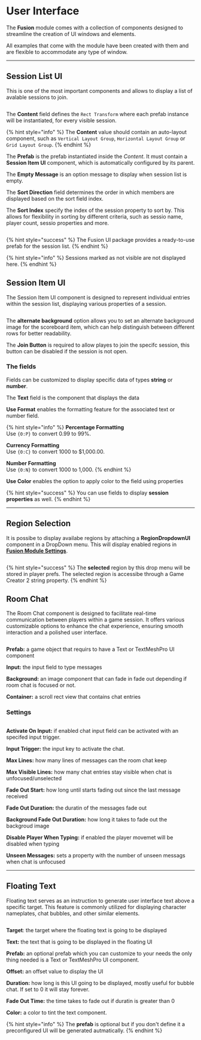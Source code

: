 # User Interface

The **Fusion** module comes with a collection of components designed to streamline the creation of UI windows and elements.

All examples that come with the module have been created with them and are flexible to accommodate any type of window.

***

## Session List UI

This is one of the most important components and allows to display a list of avalable sessions to join.

<figure><img src="../../.gitbook/assets/image (91).png" alt=""><figcaption></figcaption></figure>

The **Content** field defines the `Rect Transform` where each prefab instance will be instantiated, for every visible session.

{% hint style="info" %}
The **Content** value should contain an auto-layout component, such as `Vertical Layout Group`, `Horizontal Layout Group` or `Grid Layout Group`.
{% endhint %}

The **Prefab** is the prefab instantiated inside the _Content_. It must contain a **Session Item UI** component, which is automatically configured by its parent.

The **Empty Message** is an option message to display when session list is empty.

The **Sort Direction** field determines the order in which members are displayed based on the sort field index.

The **Sort Index** specify the index of the session property to sort by. This allows for flexibility in sorting by different criteria, such as sessio name, player count, sessio properties and more.

<figure><img src="../../.gitbook/assets/image (92).png" alt=""><figcaption></figcaption></figure>

{% hint style="success" %}
The Fusion UI package provides a ready-to-use prefab for the session list.
{% endhint %}

{% hint style="info" %}
Sessions marked as not visible are not displayed here.
{% endhint %}

## Session Item UI

The Session Item UI component is designed to represent individual entries within the session list, displaying various properties of a session.&#x20;

<figure><img src="../../.gitbook/assets/image (93).png" alt=""><figcaption></figcaption></figure>

The **alternate background** option allows you to set an alternate background image for the scoreboard item, which can help distinguish between different rows for better readability.

The **Join Button** is required to allow playes to join the specifc session, this button can be disabled if the session is not open.

### The fields

Fields can be customized to display specific data of types **string** or **number**.

The **Text** field is the component that displays the data

**Use Format** enables the formatting feature for the associated text or number field.

{% hint style="info" %}
**Percentage Formatting**\
Use `{0:P}` to convert 0.99 to 99%.

**Currency Formatting**\
Use `{0:C}` to convert 1000 to $1,000.00.

**Number Formatting**\
Use `{0:N}` to convert 1000 to 1,000.
{% endhint %}

**Use Color** enables the option to apply color to the field using properties

{% hint style="success" %}
You can use fields to display **session properties** as well.
{% endhint %}



***

## Region Selection

It is possibe to display availabe regions by attaching a **RegionDropdownUI** component in a DropDown menu. This will display enabled regions in [**Fusion Module Settings**](settings.md).

<figure><img src="../../.gitbook/assets/image (4) (1) (1).png" alt=""><figcaption></figcaption></figure>

{% hint style="success" %}
The **selected** region by this drop menu will be stored in player prefs. The selected region is accessibe through a Game Creator 2 string property.
{% endhint %}

## Room Chat

The Room Chat component is designed to facilitate real-time communication between players within a game session. It offers various customizable options to enhance the chat experience, ensuring smooth interaction and a polished user interface.

<figure><img src="../../.gitbook/assets/image (3) (1) (1).png" alt=""><figcaption></figcaption></figure>

**Prefab:** a game object that requirs to have a Text or TextMeshPro UI component

**Input:** the input field to type messages

**Background:** an image component that can fade in fade out depending if room chat is focused or not.

**Container:**  a scroll rect view that contains chat entries

### Settings

<figure><img src="../../.gitbook/assets/Screenshot 2024-08-18 at 6.46.06 PM.png" alt=""><figcaption></figcaption></figure>

**Activate On Input:** if enabled chat input field can be activated with an specifed input trigger.

**Input Trigger:** the input key to activate the chat.

**Max Lines:** how many lines of messages can the room chat keep

**Max Visible Lines:**  how many chat entries stay visible when chat is unfocused/unselected

**Fade Out Start:** how long until starts fading out since the last message received

**Fade Out Duration:** the duratin of the messages fade out

**Background Fade Out Duration:** how long it takes to fade out the backgroud image

**Disable Player When Typing:** if enabled the player movemet will be disabled when typing

**Unseen Messages:** sets a property with the number of unseen messags when chat is unfocused



***

## Floating Text

Floating text serves as an instruction to generate user interface text above a specific target. This feature is commonly utilized for displaying character nameplates, chat bubbles, and other similar elements.

<figure><img src="../../.gitbook/assets/image (94).png" alt=""><figcaption></figcaption></figure>

**Target**: the target where the floating text is going to be displayed

**Text:** the text that is going to be displayed in the floating UI

**Prefab:** an optional prefab which you can customize to your needs the only thing needed is a Text or  TextMeshPro UI component.

**Offset:** an offset value to display the UI

**Duration:** how long is this UI going to be displayed, mostly useful for bubble chat. If set to 0 it will stay forever.

**Fade Out Time:** the time takes to fade out if duratin is greater than 0

**Color:** a color to tint the text component.

{% hint style="info" %}
The **prefab** is optional but if you don't define it a preconfigured UI will be generated autmatically.
{% endhint %}
